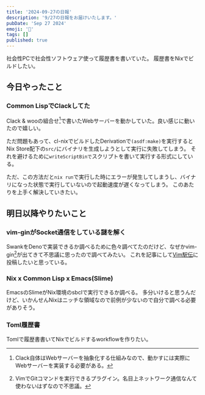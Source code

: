 ```yaml
---
title: '2024-09-27の日報'
description: '9/27の日報をお届けいたします。'
pubDate: 'Sep 27 2024'
emoji: '🦊'
tags: []
published: true
---
```


社会性PCで社会性ソフトウェア使って履歴書を書いていた。
履歴書をNixでビルドしたい。

## 今日やったこと

### Common LispでClackしてた

Clack &
wooの組合せ[^1]で書いたWebサーバーを動かしていた。良い感じに動いたので嬉しい。

ただ問題もあって、cl-nixでビルドしたDerivationで`(asdf:make)`を実行するとNix
Store配下の`src/`にバイナリを生成しようとして実行に失敗してしまう。
それを避けるために`writeScriptBinで`スクリプトを書いて実行する形式にしている。

ただ、この方法だと`nix run`で実行した時にエラーが発生してしまうし、バイナリになった状態で実行していないので起動速度が遅くなってしまう。
このあたりを上手く解決していきたい。

## 明日以降やりたいこと

### vim-ginがSocket通信をしている謎を解く

SwankをDenoで実装できるか調べるために色々調べてたのだけど、なぜかvim-gin[^2]が出てきて不思議に思ったので調べてみたい。
これを記事にして[Vim駅伝](https://vim-jp.org/ekiden/)に投稿したいと思っている。

### Nix x Common Lisp x Emacs(Slime)

EmacsのSlimeがNix環境のsbclで実行できるか調べる。
多分いけると思うんだけど、いかんせんNixはニッチな領域なので前例が少ないので自分で調べる必要がありそう。

### Toml履歴書

Tomlで履歴書書いてNixでビルドするworkflowを作りたい。

[^1]: Clack自体はWebサーバーを抽象化する仕組みなので、動かすには実際にWebサーバーを実装する必要がある。

[^2]: VimでGitコマンドを実行できるプラグイン。名目上ネットワーク通信なんて使わないはずなので不思議。
